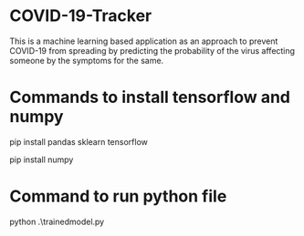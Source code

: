 # COVID-19-Tracker
This is a machine learning based application as an approach to prevent COVID-19 from spreading by predicting the probability of the virus affecting someone by the symptoms for the same.


# Commands to install tensorflow and numpy

pip install pandas sklearn tensorflow

pip install numpy 

# Command to run python file 

python .\trainedmodel.py
